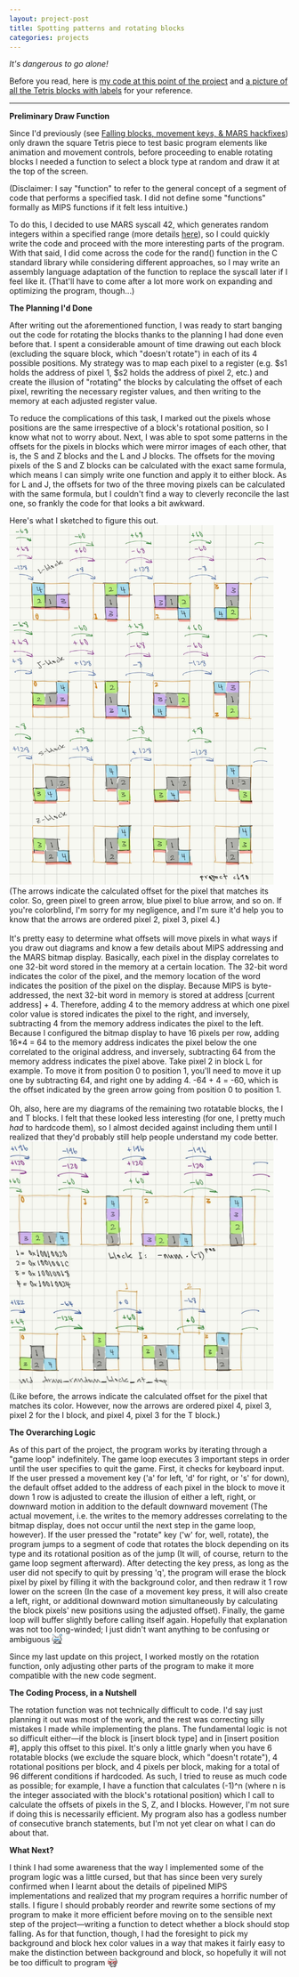```yaml
---
layout: project-post
title: Spotting patterns and rotating blocks
categories: projects
---
```

<style>
    .emote {
        vertical-align: bottom;
        width: 18px;
    }
</style>
<i>It's dangerous to go alone!</i>

Before you read, here is <a href="https://github.com/wangzi190/mips_tetris/commit/3ebc842c2c48d6134f6f9968edc3c174c6d050be" target="_blank">my code at this point of the project</a> and <a href="/images/for-posts/tetronimoes.jpg" target="_blank">a picture of all the Tetris blocks with labels</a> for your reference.
<hr>
<b>Preliminary Draw Function</b>

Since I'd previously (see <a href="/projectlog/2024/09/22/falling-blocks.html">Falling blocks, movement keys, & MARS hackfixes</a>) only drawn the square Tetris piece to test basic program elements like animation and movement controls, before proceeding to enable rotating blocks I needed a function to select a block type at random and draw it at the top of the screen.

(Disclaimer: I say "function" to refer to the general concept of a segment of code that performs a specified task. I did not define some "functions" formally as MIPS functions if it felt less intuitive.)

To do this, I decided to use MARS syscall 42, which generates random integers within a specified range (more details <a href="https://web.archive.org/web/20240913140616/https://courses.missouristate.edu/kenvollmar/mars/help/syscallhelp.html" target="_blank">here</a>), so I could quickly write the code and proceed with the more interesting parts of the program. With that said, I did come across the code for the rand() function in the C standard library while considering different approaches, so I may write an assembly language adaptation of the function to replace the syscall later if I feel like it. (That'll have to come after a lot more work on expanding and optimizing the program, though...)

<b>The Planning I'd Done</b>

After writing out the aforementioned function, I was ready to start banging out the code for rotating the blocks thanks to the planning I had done even before that. I spent a considerable amount of time drawing out each block (excluding the square block, which "doesn't rotate") in each of its 4 possible positions. My strategy was to map each pixel to a register (e.g. $s1 holds the address of pixel 1, $s2 holds the address of pixel 2, etc.) and create the illusion of "rotating" the blocks by calculating the offset of each pixel, rewriting the necessary register values, and then writing to the memory at each adjusted register value.

To reduce the complications of this task, I marked out the pixels whose positions are the same irrespective of a block's rotational position, so I know what not to worry about. Next, I was able to spot some patterns in the offsets for the pixels in blocks which were mirror images of each other, that is, the S and Z blocks and the L and J blocks. The offsets for the moving pixels of the S and Z blocks can be calculated with the exact same formula, which means I can simply write one function and apply it to either block. As for L and J, the offsets for two of the three moving pixels can be calculated with the same formula, but I couldn't find a way to cleverly reconcile the last one, so frankly the code for that looks a bit awkward.

Here's what I sketched to figure this out.
<br><img src="/images/for-posts/mirrored_blocks.jpg" width="475px">
<br>(The arrows indicate the calculated offset for the pixel that matches its color. So, green pixel to green arrow, blue pixel to blue arrow, and so on. If you're colorblind, I'm sorry for my negligence, and I'm sure it'd help you to know that the arrows are ordered pixel 2, pixel 3, pixel 4.)
<br><br>It's pretty easy to determine what offsets will move pixels in what ways if you draw out diagrams and know a few details about MIPS addressing and the MARS bitmap display. Basically, each pixel in the display correlates to one 32-bit word stored in the memory at a certain location. The 32-bit word indicates the color of the pixel, and the memory location of the word indicates the position of the pixel on the display. Because MIPS is byte-addressed, the next 32-bit word in memory is stored at address [current address] + 4. Therefore, adding 4 to the memory address at which one pixel color value is stored indicates the pixel to the right, and inversely, subtracting 4 from the memory address indicates the pixel to the left. Because I configured the bitmap display to have 16 pixels per row, adding 16*4 = 64 to the memory address indicates the pixel below the one correlated to the original address, and inversely, subtracting 64 from the memory address indicates the pixel above. Take pixel 2 in block L for example. To move it from position 0 to position 1, you'll need to move it up one by subtracting 64, and right one by adding 4. -64 + 4 = -60, which is the offset indicated by the green arrow going from position 0 to position 1.
<br><br>Oh, also, here are my diagrams of the remaining two rotatable blocks, the I and T blocks. I felt that these looked less interesting (for one, I pretty much <i>had</i> to hardcode them), so I almost decided against including them until I realized that they'd probably still help people understand my code better.
<br><img src="/images/for-posts/I_and_T.jpg" width="475px">
<br>(Like before, the arrows indicate the calculated offset for the pixel that matches its color. However, now the arrows are ordered pixel 4, pixel 3, pixel 2 for the I block, and pixel 4, pixel 3 for the T block.)

<b>The Overarching Logic</b>

As of this part of the project, the program works by iterating through a "game loop" indefinitely. The game loop executes 3 important steps in order until the user specifies to quit the game. First, it checks for keyboard input. If the user pressed a movement key ('a' for left, 'd' for right, or 's' for down), the default offset added to the address of each pixel in the block to move it down 1 row is adjusted to create the illusion of either a left, right, or downward motion in addition to the default downward movement (The actual movement, i.e. the writes to the memory addresses correlating to the bitmap display, does not occur until the next step in the game loop, however). If the user pressed the "rotate" key ('w' for, well, rotate), the program jumps to a segment of code that rotates the block depending on its type and its rotational position as of the jump (It will, of course, return to the game loop segment afterward). After detecting the key press, as long as the user did not specify to quit by pressing 'q', the program will erase the block pixel by pixel by filling it with the background color, and then redraw it 1 row lower on the screen (In the case of a movement key press, it will also create a left, right, or additional downward motion simultaneously by calculating the block pixels' new positions using the adjusted offset). Finally, the game loop will buffer slightly before calling itself again. Hopefully that explanation was not too long-winded; I just didn't want anything to be confusing or ambiguous <img src="/images/emotes/nukoEmbarrassed5.gif" class="emote">

Since my last update on this project, I worked mostly on the rotation function, only adjusting other parts of the program to make it more compatible with the new code segment.

<b>The Coding Process, in a Nutshell</b>

The rotation function was not technically difficult to code. I'd say just planning it out was most of the work, and the rest was correcting silly mistakes I made while implementing the plans. The fundamental logic is not so difficult either—if the block is [insert block type] and in [insert position #], apply this offset to this pixel. It's only a little gnarly when you have 6 rotatable blocks (we exclude the square block, which "doesn't rotate"), 4 rotational positions per block, and 4 pixels per block, making for a total of 96 different conditions if hardcoded. As such, I tried to reuse as much code as possible; for example, I have a function that calculates (-1)^n (where n is the integer associated with the block's rotational position) which I call to calculate the offsets of pixels in the S, Z, and I blocks. However, I'm not sure if doing this is necessarily efficient. My program also has a godless number of consecutive branch statements, but I'm not yet clear on what I can do about that.

<b>What Next?</b>

I think I had some awareness that the way I implemented some of the program logic was a little cursed, but that has since been very surely confirmed when I learnt about the details of pipelined MIPS implementations and realized that my program requires a horrific number of stalls. I figure I should probably reorder and rewrite some sections of my program to make it more efficient before moving on to the sensible next step of the project—writing a function to detect whether a block should stop falling. As for that function, though, I had the foresight to pick my background and block hex color values in a way that makes it fairly easy to make the distinction between background and block, so hopefully it will not be too difficult to program <img src="/images/emotes/nukoNerd2.gif" class="emote">